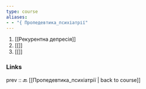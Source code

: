 ```yaml
---
type: course
aliases: 
- - "{ Пропедевтика_психіатрії"
---
```



1. [[Рекурентна депресія]]
2. [[]]
3. [[]]
### Links
prev :: 🔙 [[Пропедевтика_психіатрії | back to course]]

